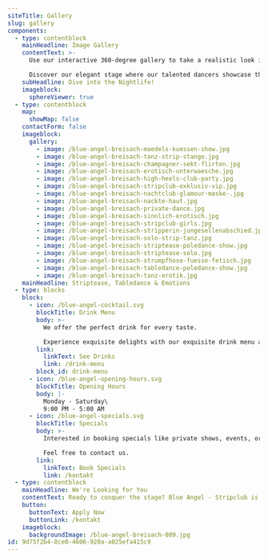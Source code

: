 ```yaml
---
siteTitle: Gallery
slug: gallery
components:
  - type: contentblock
    mainHeadline: Image Gallery
    contentText: >-
      Use our interactive 360-degree gallery to take a realistic look inside our premises. Click on your PC or move your phone to look around. You can even use a VR headset for an even deeper immersion.

      Discover our elegant stage where our talented dancers showcase their stripping skills. Explore private areas for special occasions, air-conditioned rooms, smoking and non-smoking sections – all in an impressive ambiance.
    subHeadline: Dive into the Nightlife!
    imageblock:
      sphereViewer: true
  - type: contentblock
    map:
      showMap: false
    contactForm: false
    imageblock:
      gallery:
        - image: /blue-angel-breisach-maedels-kuessen-show.jpg
        - image: /blue-angel-breisach-tanz-strip-stange.jpg
        - image: /blue-angel-breisach-champagner-sekt-flirten.jpg
        - image: /blue-angel-breisach-erotisch-unterwaesche.jpg
        - image: /blue-angel-breisach-high-heels-club-party.jpg
        - image: /blue-angel-breisach-stripclub-exklusiv-vip.jpg
        - image: /blue-angel-breisach-nachtclub-glamour-maske-.jpg
        - image: /blue-angel-breisach-nackte-haut.jpg
        - image: /blue-angel-breisach-private-dance.jpg
        - image: /blue-angel-breisach-sinnlich-erotisch.jpg
        - image: /blue-angel-breisach-stripclub-girls.jpg
        - image: /blue-angel-breisach-stripperin-jungesellenabschied.jpg
        - image: /blue-angel-breisach-solo-strip-tanz.jpg
        - image: /blue-angel-breisach-striptease-poledance-show.jpg
        - image: /blue-angel-breisach-striptease-solo.jpg
        - image: /blue-angel-breisach-strumpfhose-fuesse-fetisch.jpg
        - image: /blue-angel-breisach-tabledance-poledance-show.jpg
        - image: /blue-angel-breisach-tanz-erotik.jpg
    mainHeadline: Striptease, Tabledance & Emotions
  - type: blocks
    block:
      - icon: /blue-angel-cocktail.svg
        blockTitle: Drink Menu
        body: >-
          We offer the perfect drink for every taste.

          Experience exquisite delights with our exquisite drink menu at Blue Angel.
        link:
          linkText: See Drinks
          link: /drink-menu
        block_id: drink-menu
      - icon: /blue-angel-opening-hours.svg
        blockTitle: Opening Hours
        body: |-
          Monday - Saturday\
          9:00 PM - 5:00 AM
      - icon: /blue-angel-specials.svg
        blockTitle: Specials
        body: >-
          Interested in booking specials like private shows, events, or anything else for yourself and/or others?

          Feel free to contact us.
        link:
          linkText: Book Specials
          link: /kontakt
  - type: contentblock
    mainHeadline: We're Looking for You
    contentText: Ready to conquer the stage? Blue Angel - Stripclub is searching for talented dancers who want to bring their art to life with us. Join our seductive world and ignite your passion on stage. Apply today for an exciting career at Blue Angel.
    button:
      buttonText: Apply Now
      buttonLink: /kontakt
    imageblock:
      backgroundImage: /blue-angel-breisach-009.jpg
id: 9d75f2b4-8ce0-4606-920a-a025efa415c9
---
```

